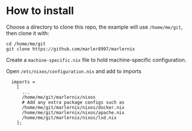 # How to install

Choose a directory to clone this repo, the example will use `/home/me/git`, then clone it with:
```
cd /home/me/git
git clone https://github.com/marler8997/marlernix
```

Create a `machine-specific.nix` file to hold machine-specific configuration.

Open `/etc/nixos/configuration.nix` and add to imports
```
  imports =
    [
      ...
      /home/me/git/marlernix/nixos
      # Add any extra package configs such as
      /home/me/git/marlernix/nixos/docker.nix
      /home/me/git/marlernix/nixos/apache.nix
      /home/me/git/marlernix/nixos/lxd.nix
    ];
```
